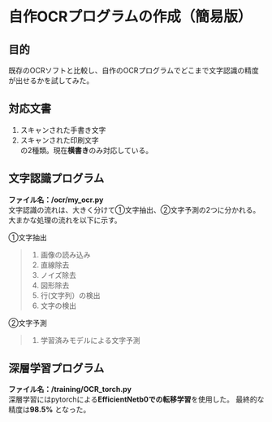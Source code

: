 # 自作OCRプログラムの作成（簡易版）

## 目的  
既存のOCRソフトと比較し、自作のOCRプログラムでどこまで文字認識の精度が出せるかを試してみた。  

## 対応文書  
1.	スキャンされた手書き文字  
2.	スキャンされた印刷文字  
の2種類。現在**横書き**のみ対応している。  

## 文字認識プログラム
**ファイル名：/ocr/my_ocr.py**  
文字認識の流れは、大きく分けて①文字抽出、②文字予測の2つに分かれる。
大まかな処理の流れを以下に示す。

①文字抽出    
>1) 画像の読み込み  
>2) 直線除去  
>3) ノイズ除去  
>4) 図形除去  
>5) 行(文字列）の検出  
>6) 文字の検出

②文字予測
>1) 学習済みモデルによる文字予測

## 深層学習プログラム
**ファイル名：/training/OCR_torch.py**  
深層学習にはpytorchによる**EfficientNetb0での転移学習**を使用した。
最終的な精度は**98.5%** となった。


